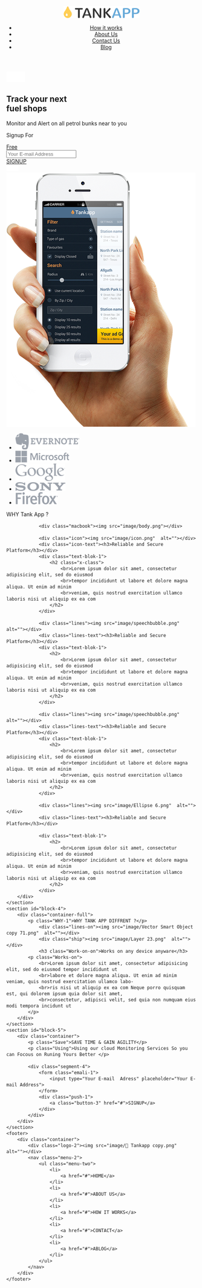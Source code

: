 <!DOCTYPE html>
<html lang="en">
<head>
    <meta charset="utf-8">
    <title>TANKAPP</title>
    <link rel="stylesheet" href="style.css">
</head>
<body>
    <header>
        <div class="container">
            <div class="logo"><img src="image/LOGO.png" alt="logo"></div>
            <nav class="menu-1">
                <ul class="menu-one">
                    <li>
                        <a href="#">How it works</a>
                    </li>
                    <li>
                        <a href="#">About Us</a>
                    </li>
                    <li>
                        <a href="#">Contact Us</a>
                    </li>
                    <li>
                        <a href="#">Blog</a>
                    </li>
                </ul>
            </nav>
        </div>
    </header>
    <section id="block-1">
        <div class="container">
            <div class="container-mini-1">
                <div class="sky-1">
                    <img src="image/Vector Smart Object copy.png"  alt="">
                </div>
                <div class="segment-1">
                    <h1>Track your next
                    <br>fuel shops</h1>
                    <p>Monitor and Alert on all petrol bunks near to you </p>     
                </div>
                <div class="segment-2">
                    <p>Signup For</p>
                    <div class="push">
                        <a class="button-1" href="#">Free</a>
                    </div>
                </div>
                <div class="segment-3">
                    <form>
                        <input type="Your E-mail  Adress" placeholder="Your E-mail Address">
                    </form>
                    <div class="push-1">
                        <a class="button-2" href="#">SIGNUP</a>
                    </div>
                </div>
                <div class="sky-2">
                    <img src="image/Vector Smart Object copy 2.png"  alt="">
                </div>
            </div>
            <div class="phone">
                <img src="image/Iphone.png"  alt="">
            </div>
        </div>
    </section>
    <section id="block-2">
        <div class="container">
            <nav class="menu-imege">
                <ul class="menu-imege-1">
                    <li>
                        <img src="image/Layer 9.png"  alt="">
                    </li>
                    <li>
                        <img src="image/MSFT_logo_rgb_C-Gray_D.png"  alt="">
                    </li>
                    <li>
                        <img src="image/Layer 10.png"  alt="">
                    </li>
                    <li>
                        <img src="image/Layer 11.png"  alt="">
                    </li>
                    <li>
                        <img src="image/Layer 12.png"  alt="">
                    </li>
                </ul>
            </nav>
        </div>
    </section>
    <section id="block-3">
        <div class="container-full">
            <p class="WHY">WHY Tank App ?</p>

                <div class="macbook"><img src="image/body.png"></div>

                <div class="icon"><img src="image/icon.png"  alt=""></div>
                <div class="icon-text"><h3>Reliable and Secure Platform</h3></div>
                <div class="text-blok-1">
                    <h2 class="x-class">
                        <br>Lorem ipsum dolor sit amet, consectetur adipisicing elit, sed do eiusmod 
                        <br>tempor incididunt ut labore et dolore magna aliqua. Ut enim ad minim 
                        <br>veniam, quis nostrud exercitation ullamco laboris nisi ut aliquip ex ea com
                    </h2>
                </div>

                <div class="lines"><img src="image/speechbubble.png"  alt=""></div>
                <div class="lines-text"><h3>Reliable and Secure Platform</h3></div>
                <div class="text-blok-1">
                    <h2>
                        <br>Lorem ipsum dolor sit amet, consectetur adipisicing elit, sed do eiusmod 
                        <br>tempor incididunt ut labore et dolore magna aliqua. Ut enim ad minim 
                        <br>veniam, quis nostrud exercitation ullamco laboris nisi ut aliquip ex ea com
                    </h2>
                </div>

                <div class="lines"><img src="image/speechbubble.png"  alt=""></div>
                <div class="lines-text"><h3>Reliable and Secure Platform</h3></div>
                <div class="text-blok-1">
                    <h2>
                        <br>Lorem ipsum dolor sit amet, consectetur adipisicing elit, sed do eiusmod 
                        <br>tempor incididunt ut labore et dolore magna aliqua. Ut enim ad minim 
                        <br>veniam, quis nostrud exercitation ullamco laboris nisi ut aliquip ex ea com
                    </h2>
                </div>

                <div class="lines"><img src="image/Ellipse 6.png"  alt=""></div>
                <div class="lines-text"><h3>Reliable and Secure Platform</h3></div>

                <div class="text-blok-1">
                    <h2>
                        <br>Lorem ipsum dolor sit amet, consectetur adipisicing elit, sed do eiusmod 
                        <br>tempor incididunt ut labore et dolore magna aliqua. Ut enim ad minim 
                        <br>veniam, quis nostrud exercitation ullamco laboris nisi ut aliquip ex ea com
                    </h2>
                </div>
        </div>
    </section>
    <section id="block-4">
        <div class="container-full">
            <p class="WHY-1">WHY TANK APP DIFFRENT ?</p>
                <div class="lines-on"><img src="image/Vector Smart Object copy 71.png"  alt=""></div>
                <div class="ship"><img src="image/Layer 23.png"  alt=""></div>
                <h3 class="Work-on-on">Works on any device anyware</h3>
            <p class="Works-on">
                <br>Lorem ipsum dolor sit amet, consectetur adipisicing elit, sed do eiusmod tempor incididunt ut 
                <br>labore et dolore magna aliqua. Ut enim ad minim veniam, quis nostrud exercitation ullamco labo-
                <br>ris nisi ut aliquip ex ea com Neque porro quisquam est, qui dolorem ipsum quia dolor sit amet, 
                <br>consectetur, adipisci velit, sed quia non numquam eius modi tempora incidunt ut
            </p>
        </div>
    </section>
    <section id="block-5">
        <div class="container">
            <p class="Save">SAVE TIME & GAIN AGILITY</p>
            <p class="Using">Using our cloud Monitoring Services So you can Focous on Runing Yours Better </p> 
            
            <div class="segment-4">
                <form class="emali-1">
                    <input type="Your E-mail  Adress" placeholder="Your E-mail Address">
                </form>
                <div class="push-1">
                    <a class="button-3" href="#">SIGNUP</a>
                </div>
            </div>
        </div>
    </section>
    <footer>
        <div class="container">
            <div class="logo-2"><img src="image/ Tankapp copy.png"  alt=""></div>   
            <nav class="menu-2">
                <ul class="menu-two">
                    <li>
                        <a href="#">HOME</a>
                    </li>
                    <li>
                        <a href="#">ABOUT US</a>
                    </li>
                    <li>
                        <a href="#">HOW IT WORKS</a>
                    </li>
                    <li>
                        <a href="#">CONTACT</a>
                    </li>
                    <li>
                        <a href="#">ABLOG</a>
                    </li>
                </ul>
            </nav>       
        </div>
    </footer>
</body>
</html>
